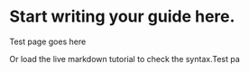 # Start writing your guide here.

Test page goes here

Or load the live markdown tutorial to check the syntax.Test pa